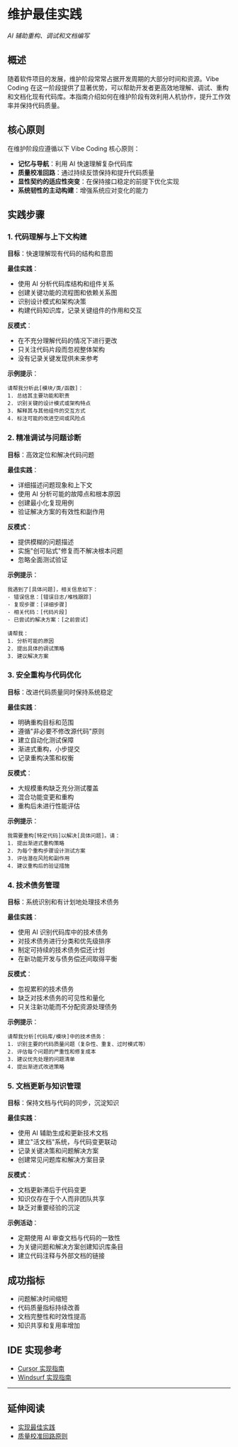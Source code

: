 # 维护最佳实践

*AI 辅助重构、调试和文档编写*

## 概述

随着软件项目的发展，维护阶段常常占据开发周期的大部分时间和资源。Vibe Coding 在这一阶段提供了显著优势，可以帮助开发者更高效地理解、调试、重构和文档化现有代码库。本指南介绍如何在维护阶段有效利用人机协作，提升工作效率并保持代码质量。

## 核心原则

在维护阶段应遵循以下 Vibe Coding 核心原则：

- **记忆与导航**：利用 AI 快速理解复杂代码库
- **质量校准回路**：通过持续反馈保持和提升代码质量
- **显性契约的适应性突变**：在保持接口稳定的前提下优化实现
- **系统韧性的主动构建**：增强系统应对变化的能力

## 实践步骤

### 1. 代码理解与上下文构建

**目标**：快速理解现有代码的结构和意图

**最佳实践**：
- 使用 AI 分析代码库结构和组件关系
- 创建关键功能的流程图和依赖关系图
- 识别设计模式和架构决策
- 构建代码知识库，记录关键组件的作用和交互

**反模式**：
- 在不充分理解代码的情况下进行更改
- 只关注代码片段而忽视整体架构
- 没有记录关键发现供未来参考

**示例提示**：
```
请帮我分析此[模块/类/函数]：
1. 总结其主要功能和职责
2. 识别关键的设计模式或架构特点
3. 解释其与其他组件的交互方式
4. 标注可能的改进空间或风险点
```

### 2. 精准调试与问题诊断

**目标**：高效定位和解决代码问题

**最佳实践**：
- 详细描述问题现象和上下文
- 使用 AI 分析可能的故障点和根本原因
- 创建最小化复现用例
- 验证解决方案的有效性和副作用

**反模式**：
- 提供模糊的问题描述
- 实施"创可贴式"修复而不解决根本问题
- 忽略全面测试验证

**示例提示**：
```
我遇到了[具体问题]，相关信息如下：
- 错误信息：[错误日志/堆栈跟踪]
- 复现步骤：[详细步骤]
- 相关代码：[代码片段]
- 已尝试的解决方案：[之前尝试]

请帮我：
1. 分析可能的原因
2. 提出具体的调试策略
3. 建议解决方案
```

### 3. 安全重构与代码优化

**目标**：改进代码质量同时保持系统稳定

**最佳实践**：
- 明确重构目标和范围
- 遵循"非必要不修改源代码"原则
- 建立自动化测试保障
- 渐进式重构，小步提交
- 记录重构决策和权衡

**反模式**：
- 大规模重构缺乏充分测试覆盖
- 混合功能变更和重构
- 重构后未进行性能评估

**示例提示**：
```
我需要重构[特定代码]以解决[具体问题]。请：
1. 提出渐进式重构策略
2. 为每个重构步骤设计测试方案
3. 评估潜在风险和副作用
4. 建议重构后的验证措施
```

### 4. 技术债务管理

**目标**：系统识别和有计划地处理技术债务

**最佳实践**：
- 使用 AI 识别代码库中的技术债务
- 对技术债务进行分类和优先级排序
- 制定可持续的技术债务偿还计划
- 在新功能开发与债务偿还间取得平衡

**反模式**：
- 忽视累积的技术债务
- 缺乏对技术债务的可见性和量化
- 只关注新功能而不分配资源处理债务

**示例提示**：
```
请帮我分析[代码库/模块]中的技术债务：
1. 识别主要的代码质量问题（复杂性、重复、过时模式等）
2. 评估每个问题的严重性和修复成本
3. 建议优先处理的问题清单
4. 提出渐进式改进策略
```

### 5. 文档更新与知识管理

**目标**：保持文档与代码的同步，沉淀知识

**最佳实践**：
- 使用 AI 辅助生成和更新技术文档
- 建立"活文档"系统，与代码变更联动
- 记录关键决策和问题解决方案
- 创建常见问题库和解决方案目录

**反模式**：
- 文档更新滞后于代码变更
- 知识仅存在于个人而非团队共享
- 缺乏对重要经验的沉淀

**示例活动**：
- 定期使用 AI 审查文档与代码的一致性
- 为关键问题和解决方案创建知识库条目
- 建立代码注释与外部文档的链接

## 成功指标

- 问题解决时间缩短
- 代码质量指标持续改善
- 文档完整性和时效性提高
- 知识共享和复用率增加

## IDE 实现参考

- [Cursor 实现指南](../ai-ide/cursor/overview.md)
- [Windsurf 实现指南](../ai-ide/windsurf/overview.md)

---

## 延伸阅读

- [实现最佳实践](./implementation.md)
- [质量校准回路原则](../principles/golden-rules.md#10-质量校准回路的闭环自治-closed-loop-autonomy-of-quality-calibration-circuits)
